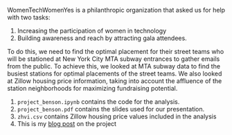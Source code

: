WomenTechWomenYes is a philanthropic organization that asked us for help with two tasks:   
1. Increasing the participation of women in technology  
2. Building awareness and reach by attracting gala attendees.  

To do this, we need to find the optimal placement for their street teams who will be stationed at New York City MTA subway entrances to gather emails from the public. To achieve this, we looked at MTA subway data to find the busiest stations for optimal placements of the street teams. We also looked at Zillow housing price information, taking into account the affluence of the station neighborhoods for maximizing fundraising potential.

1. `project_benson.ipynb` contains the code for the analysis.  
2. `project_benson.pdf` contains the slides used for our presentation.
3. `zhvi.csv` contains Zillow housing price values included in the analysis 
4. This is my [blog post](https://ericchan24.squarespace.com/mta-data/) on the project


